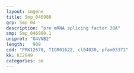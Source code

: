 ```yaml
---
layout: smgene
title: Smp_046980
grp: Smp_04
description: "pre mRNA splicing factor 38A"
smp: Smp_046980.1
uniprot: "G4VNB2"
length:   909
cdd: "PRK12678, TIGR01622, cl04030, pfam03371"
kk: K12849
categories: sm
---
```

